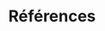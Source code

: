 ---
title: Références
layout: index

description: J'appuie mon travail sur des références qui m'ont été conseillées ou que j'ai découvertes. En voici la liste non-exhaustive.

books:
    - title: Culture numérique
      author: 
        - name: Dominique Cardon
          link: https://fr.wikipedia.org/wiki/Dominique_Cardon_(sociologue)
      image: /images/references/culture-numerique.jpg

    - title: Clean Code
      author: 
        - name: Robert C. Martin
          link: https://fr.wikipedia.org/wiki/Robert_C._Martin
      image: /images/references/clean-code.jpg

    - title: Dive Into Design Patterns
      author: 
        - name: Alexander Shvets
          link: https://www.linkedin.com/in/neochief/?originalSubdomain=ua
      image: /images/references/dive-into-design-pattern.jpg

    - title: La palette parfaite pour le graphisme et l'illustration
      author: 
        - name: Sara Caldas
          link: https://saravcaldas.com/
      image: /images/references/la-palette-parfaite-pour-le-graphisme-et-l-illustration.jpg

    - title: "Mise en page(s), etc: manuel"
      author: 
        - name: Claire Gautier
          link: https://www.babelio.com/auteur/Claire-Gautier/132280
        - name: Damien Gautier
          link: https://www.babelio.com/auteur/Damien-Gautier/132281
      image: /images/references/mise-en-page-etc-manuel.jpg
    
    - title: "Eco-conception web : les 115 bonnes pratiques"
      author: 
        - name: Frédéric Bordage
          link: https://fr.wikipedia.org/wiki/Fr%C3%A9d%C3%A9ric_Bordage
      image: /images/references/eco-conception-web-les-115-bonnes-pratiques.jpg
---